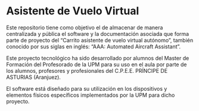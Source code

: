 # Asistente de Vuelo Virtual

Este repositorio tiene como objetivo el de almacenar de manera centralizada y pública el software y la documentación asociada que forma parte de proyecto del “Carrito asistente de vuelo virtual autónomo”, también conocido por sus siglas en inglés: “AAA: Automated Aircraft Assistant”.

Este proyecto tecnológico ha sido desarrollado por alumnos del Master de Formación del Profesorado de la UPM para su uso en el aula por parte de los alumnos, profesores y profesionales del C.P.E.E. PRÍNCIPE DE ASTURIAS (Aranjuez).

El software está diseñado para su utilización en los dispositivos y elementos físicos específicos implementados por la UPM para dicho proyecto.
